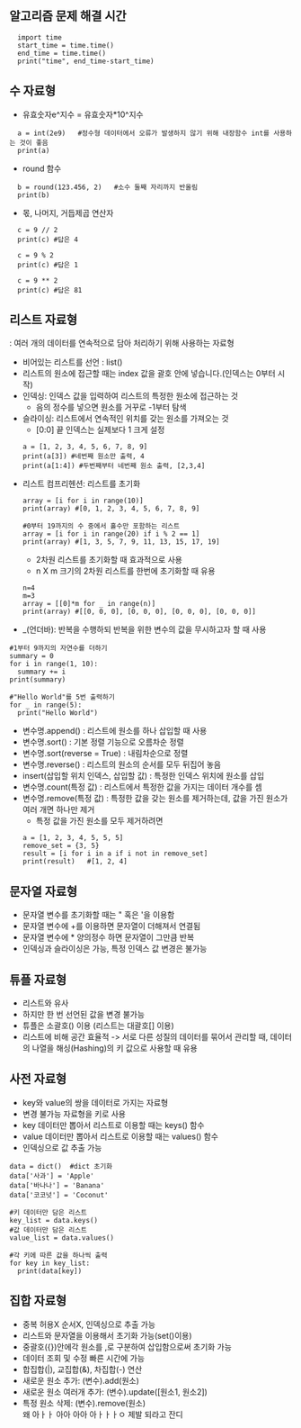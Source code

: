 ## 알고리즘 문제 해결 시간 

```
  import time
  start_time = time.time()
  end_time = time.time()
  print("time", end_time-start_time)
  ```
  

## 수 자료형
- 유효숫자e^지수 = 유효숫자*10^지수

```
  a = int(2e9)   #정수형 데이터에서 오류가 발생하지 않기 위해 내장함수 int를 사용하는 것이 좋음
  print(a)
  ```
  
- round 함수
  
```
  b = round(123.456, 2)   #소수 둘째 자리까지 반올림
  print(b)
```

- 몫, 나머지, 거듭제곱 연산자

```
  c = 9 // 2
  print(c) #답은 4

  c = 9 % 2
  print(c) #답은 1

  c = 9 ** 2
  print(c) #답은 81
```


## 리스트 자료형
: 여러 개의 데이터를 연속적으로 담아 처리하기 위해 사용하는 자료형

- 비어있는 리스트를 선언 : list()
- 리스트의 원소에 접근할 때는 index 값을 괄호 안에 넣습니다.(인덱스는 0부터 시작)
- 인덱싱: 인덱스 값을 입력하여 리스트의 특정한 원소에 접근하는 것
  - 음의 정수를 넣으면 원소를 거꾸로 -1부터 탐색
- 슬라이싱: 리스트에서 연속적인 위치를 갖는 원소를 가져오는 것
  - [0:0] 끝 인덱스는 실제보다 1 크게 설정
  ```
  a = [1, 2, 3, 4, 5, 6, 7, 8, 9]
  print(a[3]) #네번째 원소만 출력, 4
  print(a[1:4]) #두번째부터 네번째 원소 출력, [2,3,4]
  ```
- 리스트 컴프리헨션: 리스트를 초기화
  ```
  array = [i for i in range(10)]
  print(array) #[0, 1, 2, 3, 4, 5, 6, 7, 8, 9]

  #0부터 19까지의 수 중에서 홀수만 포함하는 리스트
  array = [i for i in range(20) if i % 2 == 1]
  print(array) #[1, 3, 5, 7, 9, 11, 13, 15, 17, 19]
  ```
  - 2차원 리스트를 초기화할 때 효과적으로 사용
  - n X m 크기의 2차원 리스트를 한번에 초기화할 때 유용
  ```
  n=4
  m=3
  array = [[0]*m for _ in range(n)]
  print(array) #[[0, 0, 0], [0, 0, 0], [0, 0, 0], [0, 0, 0]]
  ```
- _(언더바): 반복을 수행하되 반복을 위한 변수의 값을 무시하고자 할 때 사용
```
#1부터 9까지의 자연수를 더하기
summary = 0
for i in range(1, 10):
  summary += i
print(summary)

#"Hello World"를 5번 출력하기
for _ in range(5):
  print("Hello World")
```
- 변수명.append() : 리스트에 원소를 하나 삽입할 때 사용
- 변수명.sort() : 기본 정렬 기능으로 오름차순 정렬
- 변수명.sort(reverse = True) : 내림차순으로 정렬
- 변수명.reverse() : 리스트의 원소의 순서를 모두 뒤집어 놓음
- insert(삽입할 위치 인덱스, 삽입할 값) : 특정한 인덱스 위치에 원소를 삽입
- 변수명.count(특정 값) : 리스트에서 특정한 값을 가지는 데이터 개수를 셈
- 변수명.remove(특정 값) : 특정한 값을 갖는 원소를 제거하는데, 값을 가진 원소가 여러 개면 하나만 제거
  - 특정 값을 가진 원소를 모두 제거하려면
  ```
  a = [1, 2, 3, 4, 5, 5, 5]
  remove_set = {3, 5}
  result = [i for i in a if i not in remove_set]
  print(result)   #[1, 2, 4]
  ```


## 문자열 자료형
- 문자열 변수를 초기화할 때는 " 혹은 '을 이용함
- 문자열 변수에 +를 이용하면 문자열이 더해져서 연결됨
- 문자열 변수에 * 양의정수 하면 문자열이 그만큼 반복
- 인덱싱과 슬라이싱은 가능, 특정 인덱스 값 변경은 불가능


## 튜플 자료형
- 리스트와 유사
- 하지만 한 번 선언된 값을 변경 불가능
- 튜플은 소괄호() 이용 (리스트는 대괄호[] 이용)
- 리스트에 비해 공간 효율적
-> 서로 다른 성질의 데이터를 묶어서 관리할 때, 데이터의 나열을 해싱(Hashing)의 키 값으로 사용할 때 유용


## 사전 자료형
- key와 value의 쌍을 데이터로 가지는 자료형
- 변경 불가능 자료형을 키로 사용
- key 데이터만 뽑아서 리스트로 이용할 때는 keys() 함수
- value 데이터만 뽑아서 리스트로 이용할 때는 values() 함수
- 인덱싱으로 값 추출 가능
```
data = dict()  #dict 초기화
data['사과'] = 'Apple'
data['바나나'] = 'Banana'
data['코코넛'] = 'Coconut'

#키 데이터만 담은 리스트
key_list = data.keys()
#값 데이터만 담은 리스트
value_list = data.values()

#각 키에 따른 값을 하나씩 출력
for key in key_list:
  print(data[key])
```

## 집합 자료형
- 중복 허용X 순서X, 인덱싱으로 추출 가능
- 리스트와 문자열을 이용해서 초기화 가능(set()이용)
- 중괄호({})안에각 원소를 ,로 구분하여 삽입함으로써 초기화 가능
- 데이터 조회 및 수정 빠른 시간에 가능
- 합집합(|), 교집합(&), 차집합(-) 연산
- 새로운 원소 추가: (변수).add(원소)
- 새로운 원소 여러개 추가: (변수).update([원소1, 원소2])
- 특정 원소 삭제: (변수).remove(원소)
\
왜
아ㅏㅏ
아아
아아
아ㅏㅏㅏㅇ
제발
되라고
잔디

